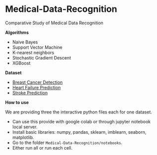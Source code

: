 # Medical-Data-Recognition
Comparative Study of Medical Data Recognition

**Algorithms**
- Naive Bayes
- Support Vector Machine
- K-nearest neighbors
- Stochastic Gradient Descent
- XGBoost

**Dataset**
- [Breast Cancer Detection](https://www.kaggle.com/datasets/uciml/breast-cancer-wisconsin-data)
- [Heart Failure Prediction](https://www.kaggle.com/datasets/fedesoriano/heart-failure-prediction)
- [Stroke Prediction](https://www.kaggle.com/datasets/fedesoriano/stroke-prediction-dataset)


**How to use**

We are providing three the interactive python files each for one dataset. 
- Can use this provide with google colab or through jupyter notebook local server. 
- Install basic libraries: numpy, pandas, sklearn, imblearn, seaborn, matplotlib. 
- Go to the folder `Medical-Data-Recognition/notebooks`. 
- Either run all or run each cell. 
